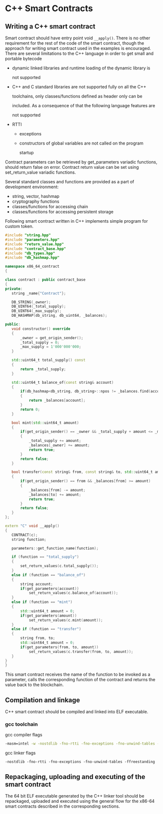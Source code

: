# C++ Smart Contracts

## Writing a C++ smart contract

Smart contract should have entry point void `__apply()`. There is no other requirement for the rest of the code of the smart contract, though the approach for writing smart contract used in the examples is encouraged. There are several limitations to the C++ language in order to get small and portable bytecode

* dynamic linked libraries and runtime loading of the dynamic library is

  not supported 

* C++ and C standard libraries are not supported fully on all the C++

  toolchains, only classes/functions defined as header only can be

  included. As a consequence of that the following language features are

  not supported

* RTTI
  * exceptions
  * constructors of global variables are not called on the program

    startup 

Contract parameters can be retrieved by get\_parameters variadic functions, should return false on error. Contract return value can be set using set\_return\_value variadic functions.

Several standard classes and functions are provided as a part of development environment:

* string, vector, hashmap
* cryptography functions
* classes/functions for accessing chain
* classes/functions for accessing persistent storage

Following smart contract written in C++ implements simple program for custom token.

```cpp
#include "string.hpp"
#include "parameters.hpp"
#include "return_value.hpp"
#include "contract_base.hpp"
#include "db_types.hpp"
#include "db_hashmap.hpp"

namespace x86_64_contract
{

class contract : public contract_base
{
private:
   string _name{"Contract"};

   DB_STRING(_owner);
   DB_UINT64(_total_supply);
   DB_UINT64(_max_supply);
   DB_HASHMAP(db_string, db_uint64, _balances);

public:
   void constructor() override
   {
       _owner = get_origin_sender();
       _total_supply = 0;
       _max_supply = 1'000'000'000;
   }

   std::uint64_t total_supply() const
   {
       return _total_supply;
   }

   std::uint64_t balance_of(const string& account)
   {
       if(db_hashmap<db_string, db_string>::npos != _balances.find(account))
       {
           return _balances[account];
       }
       return 0;
   }

   bool mint(std::uint64_t amount)
   {
       if(get_origin_sender() == _owner && _total_supply + amount <= _max_supply)
       {
           _total_supply += amount;
           _balances[_owner] += amount;
           return true;
       }
       return false;
   }

   bool transfer(const string& from, const string& to, std::uint64_t amount)
   {
       if(get_origin_sender() == from && _balances[from] >= amount)
       {
           _balances[from] -= amount;
           _balances[to] += amount;
           return true;
       }
       return false;
   }
};

extern "C" void __apply()
{
   CONTRACT(c);
   string function;

   parameters::get_function_name(function);

   if (function == "total_supply")
   {
       set_return_values(c.total_supply());
   }
   else if (function == "balance_of")
   {
       string account;
       if(get_parameters(account))
           set_return_values(c.balance_of(account));
   }
   else if (function == "mint")
   {
       std::uint64_t amount = 0;
       if(get_parameters(amount))
           set_return_values(c.mint(amount));
   }
   else if (function == "transfer")
   {
       string from, to;
       std::uint64_t amount = 0;
       if(get_parameters(from, to, amount))
           set_return_values(c.transfer(from, to, amount));
   }
}
}
```

This smart contract receives the name of the function to be invoked as a parameter, calls the corresponding function of the contract and returns the value back to the blockchain.

## Compilation and linkage

C++ smart contract should be compiled and linked into ELF executable.

### gcc toolchain

gcc compiler flags

```bash
-masm=intel -w -nostdlib -fno-rtti -fno-exceptions -fno-unwind-tables -ffreestanding -no-pie -std=c++14 -mno-mmx -mno-sse3 -mno-sse4.1 -mno-sse4.2
```

gcc linker flags

```text
-nostdlib -fno-rtti -fno-exceptions -fno-unwind-tables -ffreestanding
```

## Repackaging, uploading and executing of the smart contract

The 64 bit ELF executable generated by the C++ linker tool should be repackaged, uploaded and executed using the general flow for the x86-64 smart contracts described in the corresponding sections.

